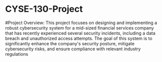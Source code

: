 # CYSE-130-Project
#Project Overview: This project focuses on designing and implementing a robust cybersecurity system for a mid-sized financial services company that has recently experienced several security incidents, including a data breach and unauthorized access attempts. The goal of this system is to significantly enhance the company's security posture, mitigate cybersecurity risks, and ensure compliance with relevant industry regulations
